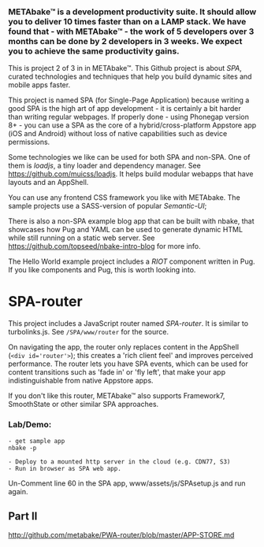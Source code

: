 

### METAbake&trade; is a development productivity suite. It should allow you to deliver 10 times faster than on a LAMP stack. We have found that - with METAbake&trade; - the work of 5 developers over 3 months can be done by 2 developers in 3 weeks. We expect you to achieve the same productivity gains.


This is project 2 of 3 in in METAbake&trade;. This Github project is about _SPA_, curated technologies and techniques that help you build dynamic sites and mobile apps faster.

This project is named SPA (for Single-Page Application) because writing a good SPA is the high art of app development - it is certainly a bit harder than writing regular webpages. If properly done - using Phonegap version 8+ - you can use a SPA as the core of a hybrid/cross-platform Appstore app (iOS and Android) without loss of native capabilities such as device permissions.

Some technologies we like can be used for both SPA and non-SPA. One of them is _loadjs_, a tiny loader and dependency manager. See https://github.com/muicss/loadjs. It helps build  modular webapps that have layouts and an AppShell.

You can use any frontend CSS framework you like with METAbake. The sample projects use a SASS-version of popular _Semantic-UI_;

There is also a non-SPA example blog app that can be built with nbake, that showcases how Pug and YAML
can be used to generate dynamic HTML while still running on a static web server. See https://github.com/topseed/nbake-intro-blog for more info.

The Hello World example project includes a _RIOT_ component written in Pug. If you like components and Pug,
this is worth looking into.

# SPA-router

This project includes a JavaScript router named _SPA-router_. It is similar to turbolinks.js.
See `/SPA/www/router` for the source.

On navigating the app, the router only replaces content in the AppShell (`<div id='router'>`); this creates a 'rich client feel' and improves perceived performance. The router lets you have SPA events, which can be used for content transitions such as 'fade in' or 'fly left', that make your app indistinguishable from native Appstore apps.

If you don't like this router, METAbake&trade; also supports Framework7, SmoothState or other similar SPA approaches.

### Lab/Demo:

	- get sample app
	nbake -p

	- Deploy to a mounted http server in the cloud (e.g. CDN77, S3)
	- Run in browser as SPA web app.

Un-Comment line 60 in the SPA app, www/assets/js/SPAsetup.js and run again.


## Part II

http://github.com/metabake/PWA-router/blob/master/APP-STORE.md


